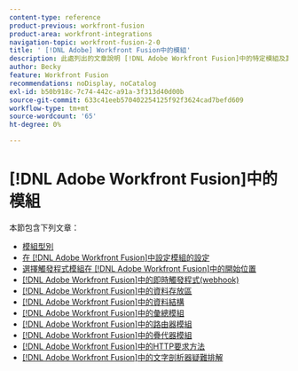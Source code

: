 ```yaml
---
content-type: reference
product-previous: workfront-fusion
product-area: workfront-integrations
navigation-topic: workfront-fusion-2-0
title: ' [!DNL Adobe] Workfront Fusion中的模組'
description: 此處列出的文章說明 [!DNL Adobe Workfront Fusion]中的特定模組及其功能。
author: Becky
feature: Workfront Fusion
recommendations: noDisplay, noCatalog
exl-id: b50b918c-7c74-442c-a91a-3f313d40d00b
source-git-commit: 633c41eeb570402254125f92f3624cad7befd609
workflow-type: tm+mt
source-wordcount: '65'
ht-degree: 0%

---
```


# [!DNL Adobe Workfront Fusion]中的模組

本節包含下列文章：

* [模組型別](../../workfront-fusion/modules/module-types.md)
* [在 [!DNL Adobe Workfront Fusion]中設定模組的設定](../../workfront-fusion/modules/configure-a-modules-settings.md)
* [選擇觸發程式模組在 [!DNL Adobe Workfront Fusion]中的開始位置](../../workfront-fusion/modules/choose-where-trigger-module-starts.md)
* [ [!DNL Adobe Workfront Fusion]中的即時觸發程式(webhook)](/help/quicksilver/workfront-fusion/webhooks/instant-triggers-webhooks.md)
* [ [!DNL Adobe Workfront Fusion]中的資料存放區](../../workfront-fusion/modules/data-stores.md)
* [ [!DNL Adobe Workfront Fusion]中的資料結構](../../workfront-fusion/modules/data-structures.md)
* [ [!DNL Adobe Workfront Fusion]中的彙總模組](../../workfront-fusion/modules/aggregator-module.md)
* [ [!DNL Adobe Workfront Fusion]中的路由器模組](../../workfront-fusion/modules/router-module.md)
* [ [!DNL Adobe Workfront Fusion]中的疊代器模組](../../workfront-fusion/modules/iterator-module.md)
* [ [!DNL Adobe Workfront Fusion]中的HTTP要求方法](../../workfront-fusion/modules/http-request-methods.md)
* [ [!DNL Adobe Workfront Fusion]中的文字剖析器疑難排解](../../workfront-fusion/modules/text-parser-troubleshooting.md)
